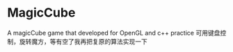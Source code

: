 # MagicCube
A magicCube game that developed for OpenGL and c++ practice
可用键盘控制，旋转魔方，等有空了我再把复原的算法实现一下
